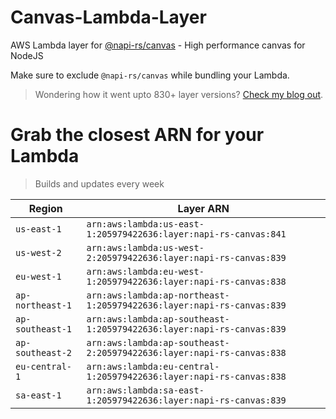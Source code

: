 # Canvas-Lambda-Layer

AWS Lambda layer for [@napi-rs/canvas](https://github.com/Brooooooklyn/canvas) - High performance canvas for NodeJS

Make sure to exclude `@napi-rs/canvas` while bundling your Lambda.

> Wondering how it went upto 830+ layer versions? [Check my blog out](https://learnaws.io/blog/lambda-layer-recursion).

# Grab the closest ARN for your Lambda
> Builds and updates every week

| Region | Layer ARN |
| ------ | --------- |
|`us-east-1`|`arn:aws:lambda:us-east-1:205979422636:layer:napi-rs-canvas:841`|
|`us-west-2`|`arn:aws:lambda:us-west-2:205979422636:layer:napi-rs-canvas:839`|
|`eu-west-1`|`arn:aws:lambda:eu-west-1:205979422636:layer:napi-rs-canvas:838`|
|`ap-northeast-1`|`arn:aws:lambda:ap-northeast-1:205979422636:layer:napi-rs-canvas:839`|
|`ap-southeast-1`|`arn:aws:lambda:ap-southeast-1:205979422636:layer:napi-rs-canvas:839`|
|`ap-southeast-2`|`arn:aws:lambda:ap-southeast-2:205979422636:layer:napi-rs-canvas:838`|
|`eu-central-1`|`arn:aws:lambda:eu-central-1:205979422636:layer:napi-rs-canvas:838`|
|`sa-east-1`|`arn:aws:lambda:sa-east-1:205979422636:layer:napi-rs-canvas:839`|
